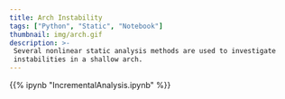 ```yaml
---
title: Arch Instability
tags: ["Python", "Static", "Notebook"]
thumbnail: img/arch.gif
description: >-
 Several nonlinear static analysis methods are used to investigate
 instabilities in a shallow arch.
---
```



{{% ipynb "IncrementalAnalysis.ipynb" %}}
